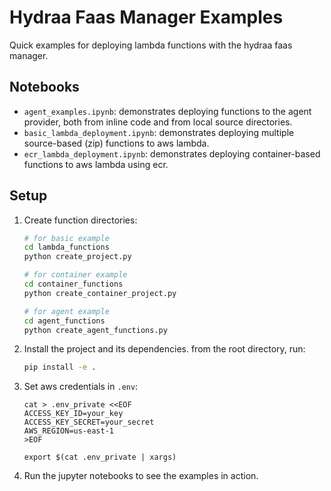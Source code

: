 # Hydraa Faas Manager Examples

Quick examples for deploying lambda functions with the hydraa faas manager.

## Notebooks

- `agent_examples.ipynb`: demonstrates deploying functions to the agent provider, both from inline code and from local source directories.
- `basic_lambda_deployment.ipynb`: demonstrates deploying multiple source-based (zip) functions to aws lambda.
- `ecr_lambda_deployment.ipynb`: demonstrates deploying container-based functions to aws lambda using ecr.

## Setup

1. Create function directories:
   ```bash
   # for basic example
   cd lambda_functions
   python create_project.py
   
   # for container example  
   cd container_functions
   python create_container_project.py
   
   # for agent example
   cd agent_functions
   python create_agent_functions.py
   ```

2. Install the project and its dependencies. from the root directory, run:
    ```bash
    pip install -e .
    ```
3. Set aws credentials in `.env`:
   ```
   cat > .env_private <<EOF
   ACCESS_KEY_ID=your_key
   ACCESS_KEY_SECRET=your_secret
   AWS_REGION=us-east-1
   >EOF
   
   export $(cat .env_private | xargs)
   ```

4. Run the jupyter notebooks to see the examples in action.

